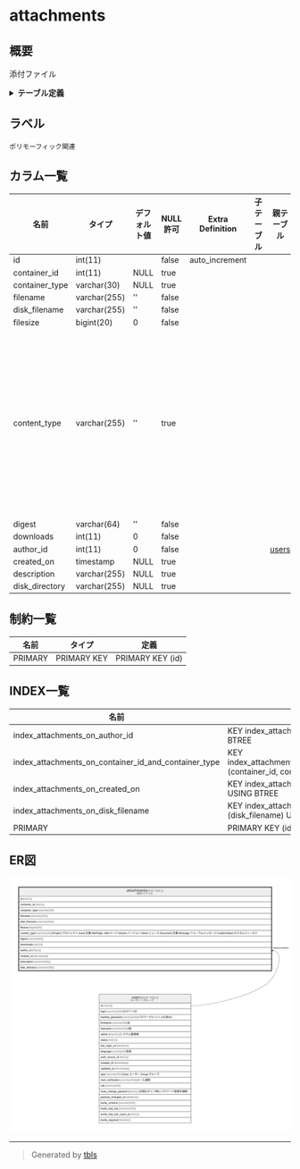 # attachments

## 概要

添付ファイル

<details>
<summary><strong>テーブル定義</strong></summary>

```sql
CREATE TABLE `attachments` (
  `id` int(11) NOT NULL AUTO_INCREMENT,
  `container_id` int(11) DEFAULT NULL,
  `container_type` varchar(30) DEFAULT NULL,
  `filename` varchar(255) NOT NULL DEFAULT '',
  `disk_filename` varchar(255) NOT NULL DEFAULT '',
  `filesize` bigint(20) NOT NULL DEFAULT 0,
  `content_type` varchar(255) DEFAULT '',
  `digest` varchar(64) NOT NULL DEFAULT '',
  `downloads` int(11) NOT NULL DEFAULT 0,
  `author_id` int(11) NOT NULL DEFAULT 0,
  `created_on` timestamp NULL DEFAULT NULL,
  `description` varchar(255) DEFAULT NULL,
  `disk_directory` varchar(255) DEFAULT NULL,
  PRIMARY KEY (`id`),
  KEY `index_attachments_on_author_id` (`author_id`),
  KEY `index_attachments_on_created_on` (`created_on`),
  KEY `index_attachments_on_container_id_and_container_type` (`container_id`,`container_type`),
  KEY `index_attachments_on_disk_filename` (`disk_filename`)
) ENGINE=InnoDB AUTO_INCREMENT=[Redacted by tbls] DEFAULT CHARSET=utf8mb4
```

</details>

## ラベル

`ポリモーフィック関連`

## カラム一覧

| 名前             | タイプ          | デフォルト値       | NULL許可   | Extra Definition | 子テーブル      | 親テーブル             | コメント                                                                                                                                                                                     |
| -------------- | ------------ | ------------ | -------- | ---------------- | ---------- | ----------------- | ---------------------------------------------------------------------------------------------------------------------------------------------------------------------------------------- |
| id             | int(11)      |              | false    | auto_increment   |            |                   |                                                                                                                                                                                          |
| container_id   | int(11)      | NULL         | true     |                  |            |                   |                                                                                                                                                                                          |
| container_type | varchar(30)  | NULL         | true     |                  |            |                   |                                                                                                                                                                                          |
| filename       | varchar(255) | ''           | false    |                  |            |                   |                                                                                                                                                                                          |
| disk_filename  | varchar(255) | ''           | false    |                  |            |                   |                                                                                                                                                                                          |
| filesize       | bigint(20)   | 0            | false    |                  |            |                   |                                                                                                                                                                                          |
| content_type   | varchar(255) | ''           | true     |                  |            |                   | Project:プロジェクト<br>Issue:文書<br>WikiPage: Wikiページ<br>Version:バージョン<br>News:ニュース<br>Document:文書<br>Message:フォーラムメッセージ<br>CustomValue:カスタムフィールド<br>                                          |
| digest         | varchar(64)  | ''           | false    |                  |            |                   |                                                                                                                                                                                          |
| downloads      | int(11)      | 0            | false    |                  |            |                   |                                                                                                                                                                                          |
| author_id      | int(11)      | 0            | false    |                  |            | [users](users.md) |                                                                                                                                                                                          |
| created_on     | timestamp    | NULL         | true     |                  |            |                   |                                                                                                                                                                                          |
| description    | varchar(255) | NULL         | true     |                  |            |                   |                                                                                                                                                                                          |
| disk_directory | varchar(255) | NULL         | true     |                  |            |                   |                                                                                                                                                                                          |

## 制約一覧

| 名前      | タイプ         | 定義               |
| ------- | ----------- | ---------------- |
| PRIMARY | PRIMARY KEY | PRIMARY KEY (id) |

## INDEX一覧

| 名前                                                   | 定義                                                                                                  |
| ---------------------------------------------------- | --------------------------------------------------------------------------------------------------- |
| index_attachments_on_author_id                       | KEY index_attachments_on_author_id (author_id) USING BTREE                                          |
| index_attachments_on_container_id_and_container_type | KEY index_attachments_on_container_id_and_container_type (container_id, container_type) USING BTREE |
| index_attachments_on_created_on                      | KEY index_attachments_on_created_on (created_on) USING BTREE                                        |
| index_attachments_on_disk_filename                   | KEY index_attachments_on_disk_filename (disk_filename) USING BTREE                                  |
| PRIMARY                                              | PRIMARY KEY (id) USING BTREE                                                                        |

## ER図

![er](attachments.svg)

---

> Generated by [tbls](https://github.com/k1LoW/tbls)
